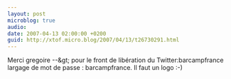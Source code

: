 ```yaml
---
layout: post
microblog: true
audio: 
date: 2007-04-13 02:00:00 +0200
guid: http://xtof.micro.blog/2007/04/13/t26730291.html
---
```

Merci gregoire --&amp;gt;  pour le front de libération du Twitter:barcampfrance largage de mot de passe : barcampfrance. Il faut un logo :-)
